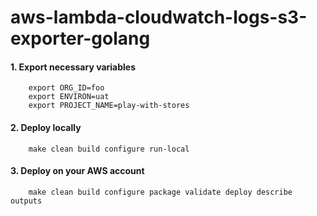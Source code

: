 # aws-lambda-cloudwatch-logs-s3-exporter-golang

#### 1. Export necessary variables
``` 
    export ORG_ID=foo
    export ENVIRON=uat
    export PROJECT_NAME=play-with-stores    
```

#### 2. Deploy locally

```
    make clean build configure run-local
```

#### 3. Deploy on your AWS account

```
    make clean build configure package validate deploy describe outputs
```
